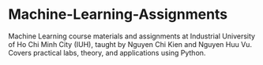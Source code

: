 # Machine-Learning-Assignments
Machine Learning course materials and assignments at Industrial University of Ho Chi Minh City (IUH), taught by Nguyen Chi Kien and Nguyen Huu Vu. Covers practical labs, theory, and applications using Python.
